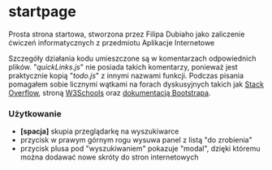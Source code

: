 # startpage 
Prosta strona startowa, stworzona przez Filipa Dubiaho jako zaliczenie ćwiczeń informatycznych z przedmiotu Aplikacje Internetowe

Szczegóły działania kodu umieszczone są w komentarzach odpowiednich plików. 
"*quickLinks.js*" nie posiada takich komentarzy, ponieważ jest praktycznie kopią "*todo.js*" z innymi nazwami funkcji.
Podczas pisania pomagałem sobie licznymi wątkami na forach dyskusyjnych takich jak [Stack Overflow](https://stackoverflow.com/), stroną [W3Schools](https://www.w3schools.com/) oraz [dokumentacją Bootstrapa](https://getbootstrap.com/docs/5.0/getting-started/introduction/).

### Użytkowanie 

- **[spacja]** skupia przeglądarkę na wyszukiwarce
- przycisk w prawym górnym rogu wysuwa panel z listą "do zrobienia"
- przycisk plusa pod "wyszukiwaniem" pokazuje "modal", dzięki któremu można dodawać nowe skróty do stron internetowych

